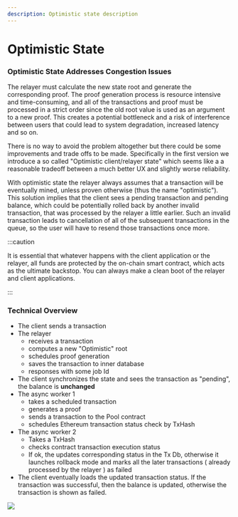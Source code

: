 ```yaml
---
description: Optimistic state description
---
```


# Optimistic State

### Optimistic State Addresses Congestion Issues

The relayer must calculate the new state root and generate the corresponding proof. The proof generation process is resource intensive and time-consuming, and all of the transactions and proof must be processed in a strict order since the old root value is used as an argument to a new proof. This creates a potential bottleneck and a risk of interference between users that could lead to system degradation, increased latency and so on.

There is no way to avoid the problem altogether but there could be some improvements and trade offs to be made. Specifically in the first version we introduce a so called "Optimistic client/relayer state" which seems like a a reasonable tradeoff between a much better UX and slightly worse reliability.

With optimistic state the relayer always assumes that a transaction will be eventually mined, unless proven otherwise (thus the name "optimistic"). This solution implies that the client sees a pending transaction and pending balance, which could be potentially rolled back by another invalid transaction, that was processed by the relayer a little earlier. Such an invalid transaction leads to cancellation of all of the subsequent transactions in the queue, so the user will have to resend those transactions once more.

:::caution

It is essential that whatever happens with the client application or the relayer, all funds are protected by the on-chain smart contract, which acts as the ultimate backstop. You can always make a clean boot of the relayer and client applications.

:::

### Technical Overview

* The client sends a transaction
* The relayer
  * receives a transaction
  * computes a new "Optimistic" root
  * schedules proof generation
  * saves the transaction to inner database
  * responses with some job Id
* The client synchronizes the state and sees the transaction as "pending", the balance is **unchanged**
* The async worker 1
  * takes a scheduled transaction
  * generates a proof
  * sends a transaction to the Pool contract
  * schedules Ethereum transaction status check by TxHash
* The async worker 2
  * Takes a TxHash
  * checks contract transaction execution status
  * If ok, the updates corresponding status in the Tx Db, otherwise it launches rollback mode and marks all the later transactions ( already processed by the relayer ) as failed
* The client eventually loads the updated transaction status. If the transaction was successful, then the balance is updated, otherwise the transaction is shown as failed.

![](<../../../../static/img/optimistic state.png>)
